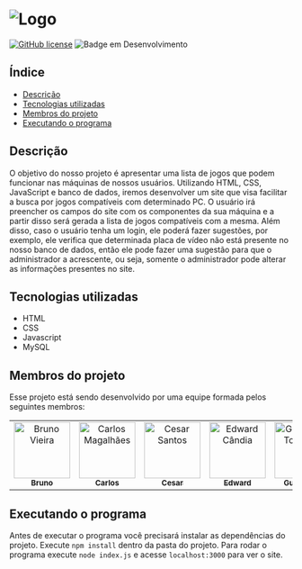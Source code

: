 # ![Logo](https://user-images.githubusercontent.com/76965972/179013218-fb78fd57-eae7-460c-abb4-2cd415294bf5.svg)

[![GitHub license](https://img.shields.io/github/license/Uniao-Caixa-Baixa/ProjetoUCB)](https://github.com/Uniao-Caixa-Baixa/ProjetoUCB/blob/master/LICENSE)
![Badge em Desenvolvimento](http://img.shields.io/static/v1?label=status&message=Em%20desenvolvimento&color=GREEN&style=flat)

## Índice
* [Descrição](#descrição)
* [Tecnologias utilizadas](#tecnologias-utilizadas)
* [Membros do projeto](#membros-do-projeto)
* [Executando o programa](#executando-o-programa)

## Descrição
O objetivo do nosso projeto é apresentar uma lista de jogos que podem funcionar nas máquinas de nossos usuários. Utilizando HTML, CSS, JavaScript e banco de dados, iremos desenvolver um site que visa facilitar a busca por jogos compatíveis com determinado PC.  O usuário irá preencher os campos do site com os componentes da sua máquina e a partir disso será gerada a lista de jogos compatíveis com a mesma.  Além disso, caso o usuário tenha um login, ele poderá fazer sugestões, por exemplo, ele verifica que determinada placa de vídeo não está presente no nosso banco de dados, então ele pode fazer uma sugestão para que o administrador a acrescente, ou seja, somente o administrador pode alterar as informações presentes no site.

## Tecnologias utilizadas
* HTML
* CSS
* Javascript
* MySQL

## Membros do projeto
Esse projeto está sendo desenvolvido por uma equipe formada pelos seguintes membros:

<table>
  <tr>
    <td align="center">
      <a href="https://github.com/BrunoVieira003">
        <img src="https://avatars.githubusercontent.com/u/76965972?v=4" width="100px;" alt="Bruno Vieira"/><br>
        <sub>
          <b>Bruno</b>
        </sub>
      </a>
    </td>
    <td align="center">
      <a href="https://github.com/carlosedsmagalhaes">
        <img src="https://avatars.githubusercontent.com/u/65139043?v=4" width="100px;" alt="Carlos Magalhães"/><br>
        <sub>
          <b>Carlos</b>
        </sub>
      </a>
    </td>
    <td align="center">
      <a href="https://github.com/cesar010922">
        <img src="https://avatars.githubusercontent.com/u/103082985?v=4" width="100px;" alt="Cesar Santos"/><br>
        <sub>
          <b>Cesar</b>
        </sub>
      </a>
    </td>
    <td align="center">
      <a href="https://github.com/EdwardCandia11">
        <img src="https://avatars.githubusercontent.com/u/103136815?v=4" width="100px;" alt="Edward Cândia"/><br>
        <sub>
          <b>Edward</b>
        </sub>
      </a>
    </td>
    <td align="center">
      <a href="https://github.com/Tomazini2406">
        <img src="https://avatars.githubusercontent.com/u/101608668?v=4" width="100px;" alt="Guilherme Tomazini"/><br>
        <sub>
          <b>Guilherme</b>
        </sub>
      </a>
    </td>
  </tr>
</table>

## Executando o programa
Antes de executar o programa você precisará instalar as dependências do projeto. Execute ``npm install`` dentro da pasta do projeto.
Para rodar o programa execute `node index.js` e acesse `localhost:3000` para ver o site.
